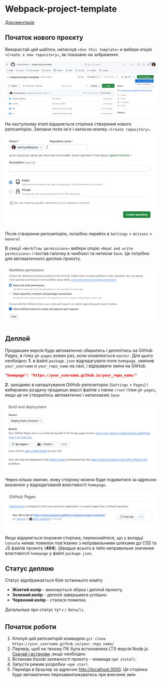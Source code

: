 # Webpack-project-template

 [Документація](https://webpack.js.org/)

## Початок нового проєкту

Використай цей шаблон, натиснув `«Use this template»` и вибери опцію
`«Create a new repository»`, як показано на зображенні.

![Creating repo from a template step 1](./src/assets/step-1.png)

На наступному етапі відкриється сторінка створення нового репозиторію. Заповни поле ім'я і натисни кнопку
`«Create repository»`.

![Creating repo from a template step 2](./src/assets/step-2.png)

Після створення репозиторію, потрібно перейти в `Settings` > `Actions` > `General` 

В секції `«Workflow permissions»` вибери опцію `«Read and write permissions»` і постав галочку в чекбоксі та натисни `Save`. Це потрібно для автоматичного деплою проєкту.

![Settings GitHub Actions permissions step 1](./src/assets/step-3.PNG)


## Деплой

Продакшен версія буде автоматично збиратись і деплоїтись на GitHub Pages, в гілку `gh-pages` кожен раз, коли оновлюється `master`. 
Для цього необхідно:
**1.** в файлі `package.json` відредагувати поле `homepage`, замінив
`your_username` и `your_repo_name` на свої, і відправити зміни на GitHub.

```json
"homepage": "https://your_username.github.io/your_repo_name/"
```
**2.** заходимо в налаштування GitHub-репозиторію (`Settings` > `Pages`) і вибираємо роздачу продакшн версії файлів з папки `/root` гілки `gh-pages`, якщо це не створилось автоматично і натискаємо `Save`

![GitHub Pages settings](./src/assets/step-4.PNG)

Через кілька хвилин, живу сторінку можна буде подивитися
за адресою вказаною у відредагованій властивості `homepage`.

![GitHub Pages settings](./src/assets/step-5.PNG)

Якщо відкриється порожня сторінка, переконайтеся, що у вкладці `Console` немає помилок
пов'язаних з неправильними шляхами до CSS та JS файлів проекту (**404**). Швидше
всього в тебе неправильне значення властивості `homepage` у файлі `package.json`.

## Статус деплою

Статус відображається біля останнього коміту 

- **Жовтий колір**  - виконується збірка і деплой проєкту.
- **Зелений колір** - деплой завершився успішно.
- **Червоний колір** - сталася помилка.

Детальніше про статус тут 👉 `Details`.

## Початок рoботи
 1. Клонуй цей репозиторій командою
` git clone https://your_username.github.io/your_repo_name/ `
 2. Перевір, щоб на твоєму ПК була встановлена LTS-версія Node.js.
   [Скачай і встанови](https://nodejs.org/en/) ,якщо необхідно.
 3. Встанови базові залежності проєкту - команда `npm install`.
 4. Запусти режим розробки -`npm start`.
 5. Перейди в браузер за адресою [http://localhost:3000](http://localhost:3000).
 Ця сторінка буде автоматично перезавантажуватись при внесенні змін



